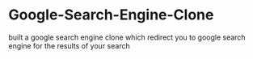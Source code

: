 # Google-Search-Engine-Clone
built a google search engine clone which redirect you to google search engine for the results of your search
